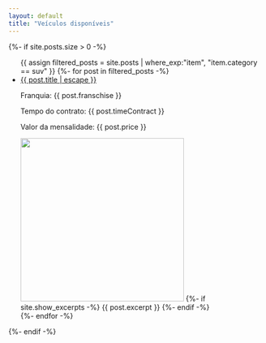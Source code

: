 ```yaml
---
layout: default
title: "Veículos disponíveis"
---
```


{%- if site.posts.size > 0 -%}
  <ul class="post-list">
    {{ assign filtered_posts = site.posts | where_exp:"item", "item.category == suv" }}
    {%- for post in filtered_posts -%}
    <li>
      <a class="post-link" href="{{ post.url | relative_url }}">
        {{ post.title | escape }}
      </a>
      <p>Franquia: {{ post.franschise }}</p>
      <p>Tempo do contrato: {{ post.timeContract }}</p>
      <p>Valor da mensalidade: {{ post.price }}</p>
      <img src="{{ post.photo }}" width="322" />
      {%- if site.show_excerpts -%}
        {{ post.excerpt }}
      {%- endif -%}
    </li>
    {%- endfor -%}
  </ul>
{%- endif -%}